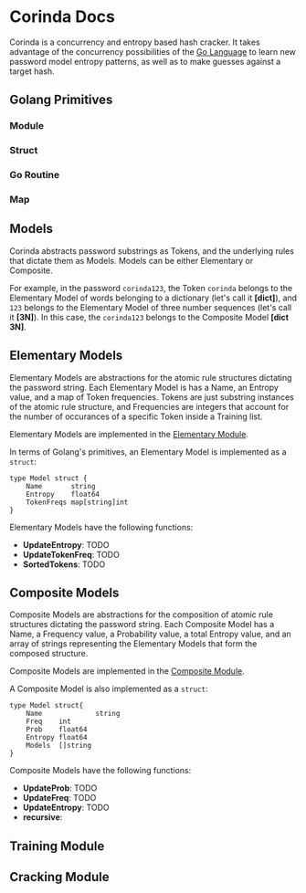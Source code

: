 # Corinda Docs

Corinda is a concurrency and entropy based hash cracker. It takes advantage of the concurrency possibilities of the [Go Language](https://golang.org/) to learn new password model entropy patterns, as well as to make guesses against a target hash.

## Golang Primitives

### Module
### Struct
### Go Routine
### Map

## Models

Corinda abstracts password substrings as Tokens, and the underlying rules that dictate them as Models. Models can be either Elementary or Composite.

For example, in the password `corinda123`, the Token `corinda` belongs to the Elementary Model of words belonging to a dictionary (let's call it **[dict]**), and `123` belongs to the Elementary Model of three number sequences (let's call it **[3N]**). In this case, the `corinda123` belongs to the Composite Model **[dict 3N]**.

## Elementary Models

Elementary Models are abstractions for the atomic rule structures dictating the password string. Each Elementary Model is has a Name, an Entropy value, and a map of Token frequencies. Tokens are just substring instances of the atomic rule structure, and Frequencies are integers that account for the number of occurances of a specific Token inside a Training list.

Elementary Models are implemented in the [Elementary Module](https://github.com/bernardoaraujor/corinda/blob/master/elementary/elementary.go).

In terms of Golang's primitives, an Elementary Model is implemented as a `struct`:

```
type Model struct {
	Name       string
	Entropy    float64
	TokenFreqs map[string]int
}
```

Elementary Models have the following functions:

 - **UpdateEntropy**: TODO
 - **UpdateTokenFreq**: TODO
 - **SortedTokens**: TODO

## Composite Models

Composite Models are abstractions for the composition of atomic rule structures dictating the password string. Each Composite Model has a Name, a Frequency value, a Probability value, a total Entropy value, and an array of strings representing the Elementary Models that form the composed structure.

Composite Models are implemented in the [Composite Module](https://github.com/bernardoaraujor/corinda/blob/master/composite/composite.go).

A Composite Model is also implemented as a `struct`:

```
type Model struct{
	Name             string
	Freq    int
	Prob 	float64
	Entropy float64
	Models  []string
}
```

Composite Models have the following functions:

 - **UpdateProb**: TODO
 - **UpdateFreq**: TODO
 - **UpdateEntropy**: TODO
 - **recursive**:

## Training Module

## Cracking Module
